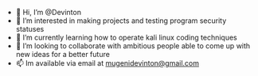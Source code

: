 - 👋 Hi, I’m @Devinton
- 👀 I’m interested in making projects and testing program security statuses
- 🌱 I’m currently learning how to operate kali linux coding techniques
- 💞️ I’m looking to collaborate with ambitious people able to come up with new ideas for a better future
- 📫 Im available via email at mugenidevinton@gmail.com

<!---
Devinton/Devinton is a ✨ special ✨ repository because its `README.md` (this file) appears on your GitHub profile.
You can click the Preview link to take a look at your changes.
--->
